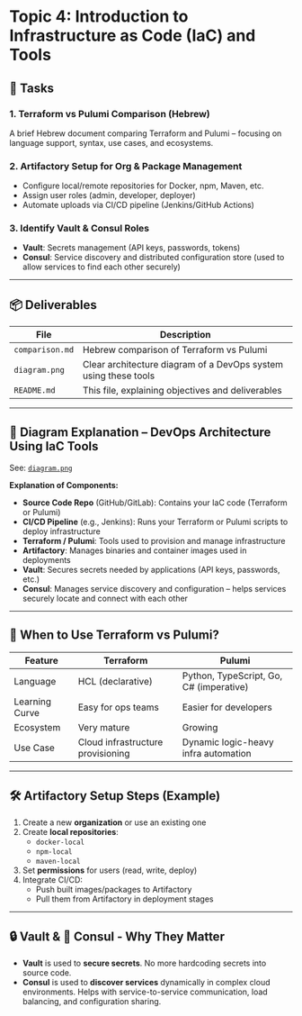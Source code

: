 # Topic 4: Introduction to Infrastructure as Code (IaC) and Tools

## 📝 Tasks

### 1. Terraform vs Pulumi Comparison (Hebrew)
A brief Hebrew document comparing Terraform and Pulumi – focusing on language support, syntax, use cases, and ecosystems.

### 2. Artifactory Setup for Org & Package Management
- Configure local/remote repositories for Docker, npm, Maven, etc.
- Assign user roles (admin, developer, deployer)
- Automate uploads via CI/CD pipeline (Jenkins/GitHub Actions)

### 3. Identify Vault & Consul Roles
- **Vault**: Secrets management (API keys, passwords, tokens)
- **Consul**: Service discovery and distributed configuration store (used to allow services to find each other securely)

---

## 📦 Deliverables

| File | Description |
|------|-------------|
| `comparison.md` | Hebrew comparison of Terraform vs Pulumi |
| `diagram.png` | Clear architecture diagram of a DevOps system using these tools |
| `README.md` | This file, explaining objectives and deliverables |

---

## 📌 Diagram Explanation – DevOps Architecture Using IaC Tools

See: [`diagram.png`](./diagram.png)

**Explanation of Components:**

- **Source Code Repo** (GitHub/GitLab): Contains your IaC code (Terraform or Pulumi)
- **CI/CD Pipeline** (e.g., Jenkins): Runs your Terraform or Pulumi scripts to deploy infrastructure
- **Terraform / Pulumi**: Tools used to provision and manage infrastructure
- **Artifactory**: Manages binaries and container images used in deployments
- **Vault**: Secures secrets needed by applications (API keys, passwords, etc.)
- **Consul**: Manages service discovery and configuration – helps services securely locate and connect with each other

---

## 🔁 When to Use Terraform vs Pulumi?

| Feature | Terraform | Pulumi |
|--------|-----------|--------|
| Language | HCL (declarative) | Python, TypeScript, Go, C# (imperative) |
| Learning Curve | Easy for ops teams | Easier for developers |
| Ecosystem | Very mature | Growing |
| Use Case | Cloud infrastructure provisioning | Dynamic logic-heavy infra automation |

---

## 🛠 Artifactory Setup Steps (Example)

1. Create a new **organization** or use an existing one
2. Create **local repositories**:
   - `docker-local`
   - `npm-local`
   - `maven-local`
3. Set **permissions** for users (read, write, deploy)
4. Integrate CI/CD:
   - Push built images/packages to Artifactory
   - Pull them from Artifactory in deployment stages

---

## 🔒 Vault & 🧭 Consul - Why They Matter

- **Vault** is used to **secure secrets**. No more hardcoding secrets into source code.
- **Consul** is used to **discover services** dynamically in complex cloud environments. Helps with service-to-service communication, load balancing, and configuration sharing.

